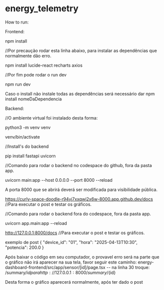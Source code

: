 # energy_telemetry

How to run:


Frontend:

npm install

//Por precaução rodar esta linha abaixo, para instalar as dependências que normalmente dão erro.

npm install lucide-react recharts axios

//Por fim pode rodar o run dev

npm run dev

Caso o install não instale todas as dependências será necessário dar npm install nomeDaDependencia




Backend:

//O ambiente virtual foi instalado desta forma:

python3 -m venv venv

venv/bin/activate


//Install's do backend

pip install fastapi uvicorn 


//Comando para rodar o backend no codespace do github, fora da pasta app.

uvicorn main:app --host 0.0.0.0 --port 8000 --reload

A porta 8000 que se abrirá deverá ser modificada para visibilidade pública.

https://curly-space-doodle-r94vj7xxqwj2x6w-8000.app.github.dev/docs //Para executar o post e testar os gráficos.




//Comando para rodar o backend fora do codespace, fora da pasta app.

uvicorn app.main:app --reload

http://127.0.0.1:8000/docs //Para executar o post e testar os gráficos.



exemplo de post
{
  "device_id": "01",
  "hora": "2025-04-13T10:30",
  "potencia": 200.0
}


Após baixar o código em seu computador, o provavel erro será na parte que o gráfico não irá aparecer na sua tela, favor seguir este caminho: energy-dashboard-frontend/src/app/sensor/[id]/page.tsx -- na linha 30 troque: /summary/${id} para http://127.0.0.1:8000/summary/${id}

Desta forma o gráfico aparecerá normalmente, após ter dado o post
